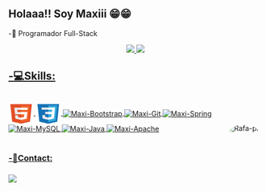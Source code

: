## Holaaa!! Soy Maxiii 😁😁
-🌱 Programador Full-Stack 

<div align="center">
  <a href="www.linkedin.com/in/maximilianocenteno">
  <img height="180em" src="https://github-readme-stats.vercel.app/api?username=kribly001&show_icons=true&theme=dracula&include_all_commits=true&count_private=true"/>
  <img height="180em" src="https://github-readme-stats.vercel.app/api/top-langs/?username=kribly001&layout=compact&langs_count=7&theme=dracula"/>
</div>
  <h2>-💻Skills:</h2>
  <div style="display: inline_block"><br>
  <img align="center" alt="Maxi-HTML" height="40" width="50" src="https://raw.githubusercontent.com/devicons/devicon/master/icons/html5/html5-original.svg">
  <img align="center" alt="Maxi-CSS" height="40" width="50" src="https://raw.githubusercontent.com/devicons/devicon/master/icons/css3/css3-original.svg">
  <img align="center" alt="Maxi-Bootstrap" height="40" width="50" src="https://cdn.jsdelivr.net/gh/devicons/devicon/icons/bootstrap/bootstrap-original.svg">
      <img align="center" alt="Maxi-Git" height="40" width="50" src="https://cdn.jsdelivr.net/gh/devicons/devicon/icons/git/git-original.svg">
  <img align="center" alt="Maxi-Spring" height="40" width="50" src="https://cdn.jsdelivr.net/gh/devicons/devicon/icons/spring/spring-original.svg">
  <img align="center" alt="Maxi-MySQL" height="40" width="50" src="https://cdn.jsdelivr.net/gh/devicons/devicon/icons/mysql/mysql-original.svg">
  <img align="center" alt="Maxi-Java" height="40" width="50" src="https://cdn.jsdelivr.net/gh/devicons/devicon/icons/java/java-original.svg">
  <img align="center" alt="Maxi-Apache" height="40" width="50" src="https://cdn.jsdelivr.net/gh/devicons/devicon/icons/apache/apache-original-wordmark.svg">
  <img align="right" alt="Rafa-pic" height="150" style="border-radius:50px;" src="https://i.imgur.com/xT2MpAZ.png">
</div>
  <br>
  <h3>-📲Contact:<h3>
  <div> 
  <a href="https://www.linkedin.com/in/maximilianocenteno" target="_blank"><img src="https://img.shields.io/badge/-LinkedIn-%230077B5?style=for-the-badge&logo=linkedin&logoColor=white" target="_blank"></a> 
</div>
